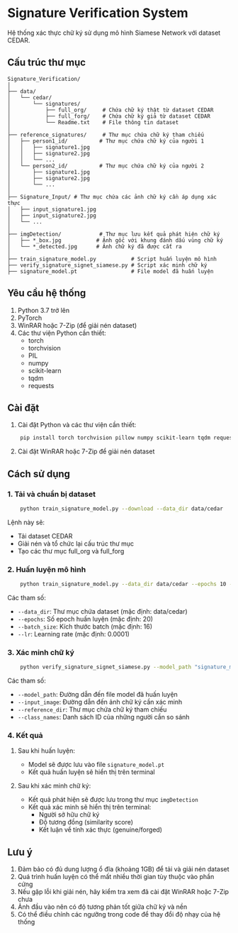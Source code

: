 # Signature Verification System

Hệ thống xác thực chữ ký sử dụng mô hình Siamese Network với dataset CEDAR.

## Cấu trúc thư mục

```
Signature_Verification/
│
├── data/
│   └── cedar/
│       └── signatures/
│           ├── full_org/     # Chứa chữ ký thật từ dataset CEDAR
│           ├── full_forg/    # Chứa chữ ký giả từ dataset CEDAR
│           └── Readme.txt    # File thông tin dataset
│
├── reference_signatures/     # Thư mục chứa chữ ký tham chiếu
│   ├── person1_id/          # Thư mục chứa chữ ký của người 1
│   │   ├── signature1.jpg
│   │   ├── signature2.jpg
│   │   └── ...
│   └── person2_id/          # Thư mục chứa chữ ký của người 2
│       ├── signature1.jpg
│       ├── signature2.jpg
│       └── ...
│
├── Signature_Input/ # Thư mục chứa các ảnh chữ ký cần áp dụng xác thực
│   ├── input_signature1.jpg
│   ├── input_signature2.jpg
│   └── ...
│
├── imgDetection/            # Thư mục lưu kết quả phát hiện chữ ký
│   ├── *_box.jpg           # Ảnh gốc với khung đánh dấu vùng chữ ký
│   └── *_detected.jpg      # Ảnh chữ ký đã được cắt ra
│
├── train_signature_model.py           # Script huấn luyện mô hình
├── verify_signature_signet_siamese.py # Script xác minh chữ ký
├── signature_model.pt                 # File model đã huấn luyện
```

## Yêu cầu hệ thống

1. Python 3.7 trở lên
2. PyTorch
3. WinRAR hoặc 7-Zip (để giải nén dataset)
4. Các thư viện Python cần thiết:
   - torch
   - torchvision
   - PIL
   - numpy
   - scikit-learn
   - tqdm
   - requests

## Cài đặt

1. Cài đặt Python và các thư viện cần thiết:
```bash
    pip install torch torchvision pillow numpy scikit-learn tqdm requests
```

2. Cài đặt WinRAR hoặc 7-Zip để giải nén dataset

## Cách sử dụng

### 1. Tải và chuẩn bị dataset

```bash
    python train_signature_model.py --download --data_dir data/cedar
```

Lệnh này sẽ:
- Tải dataset CEDAR
- Giải nén và tổ chức lại cấu trúc thư mục
- Tạo các thư mục full_org và full_forg

### 2. Huấn luyện mô hình

```bash
    python train_signature_model.py --data_dir data/cedar --epochs 10 --batch_size 4 --lr 0.0001
```

Các tham số:
- `--data_dir`: Thư mục chứa dataset (mặc định: data/cedar)
- `--epochs`: Số epoch huấn luyện (mặc định: 20)
- `--batch_size`: Kích thước batch (mặc định: 16)
- `--lr`: Learning rate (mặc định: 0.0001)

### 3. Xác minh chữ ký

```bash
    python verify_signature_signet_siamese.py --model_path "signature_model.pt" --input_image "Signature_Input/input_signature.jpg" --reference_dir "reference_signatures" --class_names "person1_id" "person2_id"
```

Các tham số:
- `--model_path`: Đường dẫn đến file model đã huấn luyện
- `--input_image`: Đường dẫn đến ảnh chữ ký cần xác minh
- `--reference_dir`: Thư mục chứa chữ ký tham chiếu
- `--class_names`: Danh sách ID của những người cần so sánh

### 4. Kết quả

1. Sau khi huấn luyện:
   - Model sẽ được lưu vào file `signature_model.pt`
   - Kết quả huấn luyện sẽ hiển thị trên terminal

2. Sau khi xác minh chữ ký:
   - Kết quả phát hiện sẽ được lưu trong thư mục `imgDetection`
   - Kết quả xác minh sẽ hiển thị trên terminal:
     + Người sở hữu chữ ký
     + Độ tương đồng (similarity score)
     + Kết luận về tính xác thực (genuine/forged)

## Lưu ý

1. Đảm bảo có đủ dung lượng ổ đĩa (khoảng 1GB) để tải và giải nén dataset
2. Quá trình huấn luyện có thể mất nhiều thời gian tùy thuộc vào phần cứng
3. Nếu gặp lỗi khi giải nén, hãy kiểm tra xem đã cài đặt WinRAR hoặc 7-Zip chưa
4. Ảnh đầu vào nên có độ tương phản tốt giữa chữ ký và nền
5. Có thể điều chỉnh các ngưỡng trong code để thay đổi độ nhạy của hệ thống